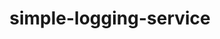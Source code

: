 ---
layout: default
title: simple-logging-service
name: simple-logging-service
fullname: ibm-cds-labs/simple-logging-service
description: A lightweight web-tracking app to record user actions on a single-page webapp. Uses Piwik® web analytics library to collect information and Node.js to store data in Redis, RabbitMQ or Kafka 
watchers: 6
stars: 6
forks: 4
languages: 
  - JavaScript
  - CSS
  - HTML

tech: 
  - Bluemix
  - Cloudant
  - Compose
  - CouchDB
  - Redis

level: Intermediate
giturl: https://github.com/ibm-cds-labs/simple-logging-service
---